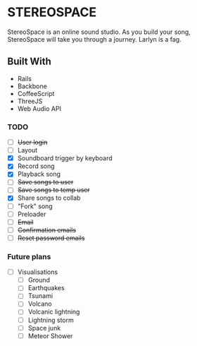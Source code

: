 # STEREOSPACE

StereoSpace is an online sound studio. As you build your song, StereoSpace will take you through a journey.
Larlyn is a fag.

## Built With

+ Rails
+ Backbone
+ CoffeeScript
+ ThreeJS
+ Web Audio API

### TODO
+ [ ] ~~User login~~
+ [ ] Layout
+ [x] Soundboard trigger by keyboard
+ [x] Record song
+ [x] Playback song
+ [ ] ~~Save songs to user~~
+ [ ] ~~Save songs to temp user~~
+ [x] Share songs to collab
+ [ ] "Fork" song
+ [ ] Preloader
+ [ ] ~~Email~~
+ [ ] ~~Confirmation emails~~
+ [ ] ~~Reset password emails~~

### Future plans
+ [ ] Visualisations
  + [ ] Ground
  + [ ] Earthquakes
  + [ ] Tsunami
  + [ ] Volcano
  + [ ] Volcanic lightning
  + [ ] Lightning storm
  + [ ] Space junk
  + [ ] Meteor Shower